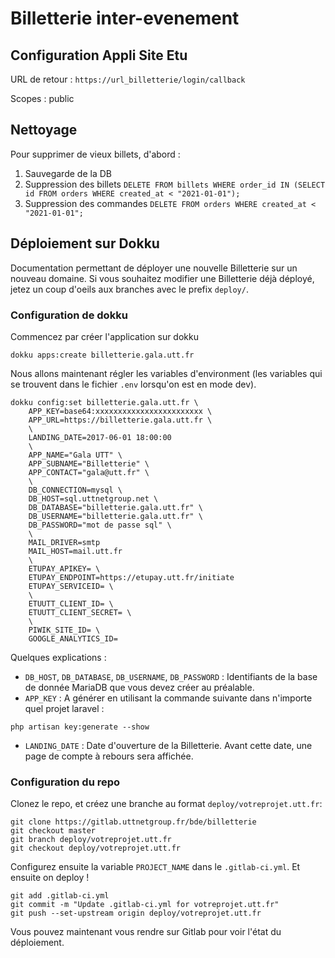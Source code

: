 # Billetterie inter-evenement

## Configuration Appli Site Etu

URL de retour : `https://url_billetterie/login/callback`

Scopes : public

## Nettoyage

Pour supprimer de vieux billets, d'abord :

1. Sauvegarde de la DB
2. Suppression des billets `DELETE FROM billets WHERE order_id IN (SELECT id FROM orders WHERE created_at < "2021-01-01");`
3. Suppression des commandes `DELETE FROM orders WHERE created_at < "2021-01-01";`

## Déploiement sur Dokku
Documentation permettant de déployer une nouvelle Billetterie sur un nouveau domaine. Si vous souhaitez modifier une Billetterie déjà déployé, jetez un coup d'oeils aux branches avec le prefix `deploy/`.


### Configuration de dokku
Commencez par créer l'application sur dokku
```
dokku apps:create billetterie.gala.utt.fr
```
Nous allons maintenant régler les variables d'environment (les variables qui se trouvent dans le fichier `.env` lorsqu'on est en mode dev).

```
dokku config:set billetterie.gala.utt.fr \
    APP_KEY=base64:xxxxxxxxxxxxxxxxxxxxxxxx \
    APP_URL=https://billetterie.gala.utt.fr \
    \
    LANDING_DATE=2017-06-01 18:00:00
    \
    APP_NAME="Gala UTT" \
    APP_SUBNAME="Billetterie" \
    APP_CONTACT="gala@utt.fr" \
    \
    DB_CONNECTION=mysql \
    DB_HOST=sql.uttnetgroup.net \
    DB_DATABASE="billetterie.gala.utt.fr" \
    DB_USERNAME="billetterie.gala.utt.fr" \
    DB_PASSWORD="mot de passe sql" \
    \
    MAIL_DRIVER=smtp
    MAIL_HOST=mail.utt.fr
    \
    ETUPAY_APIKEY= \
    ETUPAY_ENDPOINT=https://etupay.utt.fr/initiate
    ETUPAY_SERVICEID= \
    \
    ETUUTT_CLIENT_ID= \
    ETUUTT_CLIENT_SECRET= \
    \
    PIWIK_SITE_ID= \
    GOOGLE_ANALYTICS_ID=
```

Quelques explications :
* `DB_HOST`, `DB_DATABASE`, `DB_USERNAME`, `DB_PASSWORD` : Identifiants de la base de donnée MariaDB que vous devez créer au préalable.
* `APP_KEY` : A générer en utilisant la commande suivante dans n'importe quel projet laravel :
```
php artisan key:generate --show
```
* `LANDING_DATE` : Date d'ouverture de la Billetterie. Avant cette date, une page de compte à rebours sera affichée.


### Configuration du repo
Clonez le repo, et créez une branche au format `deploy/votreprojet.utt.fr`:
```
git clone https://gitlab.uttnetgroup.fr/bde/billetterie
git checkout master
git branch deploy/votreprojet.utt.fr
git checkout deploy/votreprojet.utt.fr
```
Configurez ensuite la variable `PROJECT_NAME` dans le `.gitlab-ci.yml`. Et ensuite on deploy !
```
git add .gitlab-ci.yml
git commit -m "Update .gitlab-ci.yml for votreprojet.utt.fr"
git push --set-upstream origin deploy/votreprojet.utt.fr
```
Vous pouvez maintenant vous rendre sur Gitlab pour voir l'état du déploiement.
